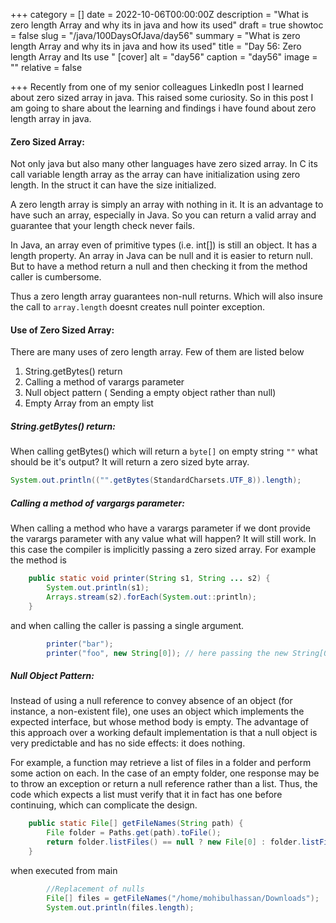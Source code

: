 +++
category = []
date = 2022-10-06T00:00:00Z
description = "What is zero length Array and why its in java and how its used"
draft = true
showtoc = false
slug = "/java/100DaysOfJava/day56"
summary = "What is zero length Array and why its in java and how its used"
title = "Day 56: Zero length Array and Its use "
[cover]
alt = "day56"
caption = "day56"
image = ""
relative = false

+++
Recently from one of my senior colleagues LinkedIn post I learned about zero sized array in java. This raised some curiosity. So in this post I am going to share about the learning and findings i have found about zero length array in java. 

#### Zero Sized Array:

Not only java but also many other languages have zero sized array. In C its call variable length array as the array can have initialization using zero length. In the struct it can have the size initialized.

A zero length array is simply an array with nothing in it. It is an advantage to have such an array, especially in Java. So you can return a valid array and guarantee that your length check never fails. 

In Java, an array even of primitive types (i.e. int[]) is still an object. It has a length property. An array in Java can be null and it is easier to return null. But to have a method return a null and then checking it from the method caller is cumbersome. 

Thus a zero length array guarantees non-null returns. Which will also insure the call to `array.length` doesnt creates null pointer exception.

#### Use of Zero Sized Array:

There are many uses of zero length array. Few of them are listed below

1. String.getBytes() return
2. Calling a method of varargs parameter
3. Null object pattern ( Sending a empty object rather than null)
4. Empty Array from an empty  list

##### String.getBytes() return:

When calling getBytes() which will return a `byte[]` on empty string `""` what should be it's output? It will return a zero sized byte array.

```java
System.out.println(("".getBytes(StandardCharsets.UTF_8)).length);
```

##### Calling a method of vargargs parameter:

When calling a method who have a varargs parameter if we dont provide the varargs parameter with any value what will happen? It will still work. In this case the compiler is implicitly passing a zero sized array. For example the method is 

```java
    public static void printer(String s1, String ... s2) {
        System.out.println(s1);
        Arrays.stream(s2).forEach(System.out::println);
    }
```

and when calling the caller is passing a single argument.

```java
        printer("bar");
        printer("foo", new String[0]); // here passing the new String[0] will show a redundant warning
```

##### Null Object Pattern:

Instead of using a null reference to convey absence of an object (for instance, a non-existent file), one uses an object which implements the expected interface, but whose method body is empty. The advantage of this approach over a working default implementation is that a null object is very predictable and has no side effects: it does nothing.

For example, a function may retrieve a list of files in a folder and perform some action on each. In the case of an empty folder, one response may be to throw an exception or return a null reference rather than a list. Thus, the code which expects a list must verify that it in fact has one before continuing, which can complicate the design.


```java
    public static File[] getFileNames(String path) {
        File folder = Paths.get(path).toFile();
        return folder.listFiles() == null ? new File[0] : folder.listFiles();
    }
```

when executed from main 

```java
        //Replacement of nulls
        File[] files = getFileNames("/home/mohibulhassan/Downloads");
        System.out.println(files.length);
```
